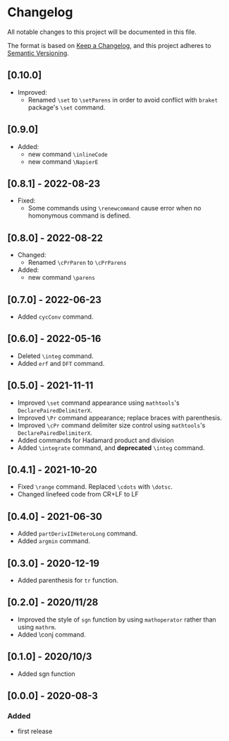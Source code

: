 # Changelog

All notable changes to this project will be documented in this file.

The format is based on [Keep a Changelog](https://keepachangelog.com/en/1.0.0/),
and this project adheres to [Semantic Versioning](https://semver.org/spec/v2.0.0.html).

## [0.10.0]

- Improved:
  - Renamed `\set` to `\setParens` in order to avoid conflict with `braket` package's `\set` command.

## [0.9.0]

- Added:
  - new command `\inlineCode`
  - new command `\NapierE`

## [0.8.1] - 2022-08-23

- Fixed:
  - Some commands using `\renewcommand` cause error when no homonymous command is defined.

## [0.8.0] - 2022-08-22

- Changed:
  - Renamed `\cPrParen` to `\cPrParens`
- Added:
  - new command `\parens`

## [0.7.0] - 2022-06-23

- Added `cycConv` command.

## [0.6.0] - 2022-05-16

- Deleted `\integ` command.
- Added `erf` and `DFT` command.

## [0.5.0] - 2021-11-11

- Improved `\set` command appearance using `mathtools`'s `DeclarePairedDelimiterX`.
- Improved `\Pr` command appearance; replace braces with parenthesis.
- Improved `\cPr` command delimiter size control using `mathtools`'s `DeclarePairedDelimiterX`.
- Added commands for Hadamard product and division
- Added `\integrate` command, and **deprecated** `\integ` command.

## [0.4.1] - 2021-10-20

- Fixed `\range` command. Replaced `\cdots` with `\dotsc`.
- Changed linefeed code from CR+LF to LF

## [0.4.0] - 2021-06-30

- Added `partDerivIIHeteroLong` command.
- Added `argmin` command.

## [0.3.0] - 2020-12-19

- Added parenthesis for `tr` function.

## [0.2.0] - 2020/11/28

- Improved the style of `sgn` function by using `mathoperator` rather than using `mathrm`.
- Added \conj command.

## [0.1.0] - 2020/10/3

- Added sgn function

## [0.0.0] - 2020-08-3

### Added

- first release
